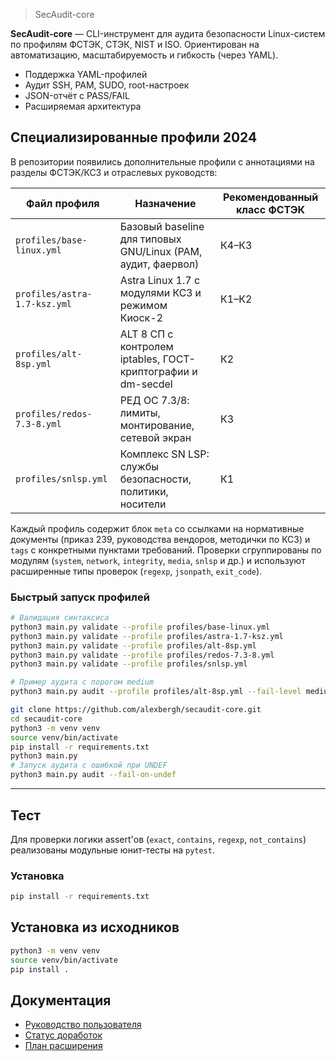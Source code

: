 > SecAudit-core

**SecAudit-core** —  CLI-инструмент для аудита безопасности Linux-систем по профилям ФСТЭК, СТЭК, NIST и ISO.
Ориентирован на автоматизацию, масштабируемость и гибкость (через YAML).

- Поддержка YAML-профилей
- Аудит SSH, PAM, SUDO, root-настроек
- JSON-отчёт с PASS/FAIL
- Расширяемая архитектура

## Специализированные профили 2024

В репозитории появились дополнительные профили с аннотациями на разделы ФСТЭК/КСЗ и отраслевых руководств:

| Файл профиля | Назначение | Рекомендованный класс ФСТЭК |
|--------------|------------|-----------------------------|
| `profiles/base-linux.yml` | Базовый baseline для типовых GNU/Linux (PAM, аудит, фаервол) | К4–К3 |
| `profiles/astra-1.7-ksz.yml` | Astra Linux 1.7 c модулями КСЗ и режимом Киоск-2 | К1–К2 |
| `profiles/alt-8sp.yml` | ALT 8 СП с контролем iptables, ГОСТ-криптографии и dm-secdel | К2 |
| `profiles/redos-7.3-8.yml` | РЕД ОС 7.3/8: лимиты, монтирование, сетевой экран | К3 |
| `profiles/snlsp.yml` | Комплекс SN LSP: службы безопасности, политики, носители | К1 |

Каждый профиль содержит блок `meta` со ссылками на нормативные документы (приказ 239, руководства вендоров, методички по КСЗ) и `tags` с конкретными пунктами требований. Проверки сгруппированы по модулям (`system`, `network`, `integrity`, `media`, `snlsp` и др.) и используют расширенные типы проверок (`regexp`, `jsonpath`, `exit_code`).

### Быстрый запуск профилей

```bash
# Валидация синтаксиса
python3 main.py validate --profile profiles/base-linux.yml
python3 main.py validate --profile profiles/astra-1.7-ksz.yml
python3 main.py validate --profile profiles/alt-8sp.yml
python3 main.py validate --profile profiles/redos-7.3-8.yml
python3 main.py validate --profile profiles/snlsp.yml

# Пример аудита с порогом medium
python3 main.py audit --profile profiles/alt-8sp.yml --fail-level medium
```

```bash
git clone https://github.com/alexbergh/secaudit-core.git
cd secaudit-core
python3 -m venv venv
source venv/bin/activate
pip install -r requirements.txt
python3 main.py
# Запуск аудита с ошибкой при UNDEF
python3 main.py audit --fail-on-undef

```

---

##  Тест

Для проверки логики assert'ов (`exact`, `contains`, `regexp`, `not_contains`) реализованы модульные юнит-тесты на `pytest`.

### Установка

```bash
pip install -r requirements.txt

```

## Установка из исходников

```bash
python3 -m venv venv
source venv/bin/activate
pip install .

```

## Документация
- [Руководство пользователя](USAGE.md)
- [Статус доработок](secondary_tail_coverage.md)
- [План расширения](profile_engine_enhancements.md)

